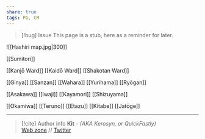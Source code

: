 ```yaml
---
share: true
tags: PG, CM
---
```

> [!bug] Issue
> This page is a stub, here as a reminder for later.

![[Hashiri map.jpg|300]]

[[Sumitori]]

[[Kanjō Ward]]
[[Kaidō Ward]]
[[Shakotan Ward]]

[[Ginya]]
[[Sanzan]]
[[Wahara]]
[[Yurihama]]
[[Ryōgan]]

[[Asakawa]]
[[Iwaji]]
[[Kayamori]]
[[Shizuyama]]

[[Okamiwa]]
[[Teruno]]
[[Etazu]]
[[Kitabe]]
[[Jatōge]]

-----
> [!cite] Author info
> **Kit** - *(AKA Kerosyn, or QuickFastly)*\
> [Web zone](https://kitabe.link) // [Twitter](https://twitter.com/Kerosyn_)
